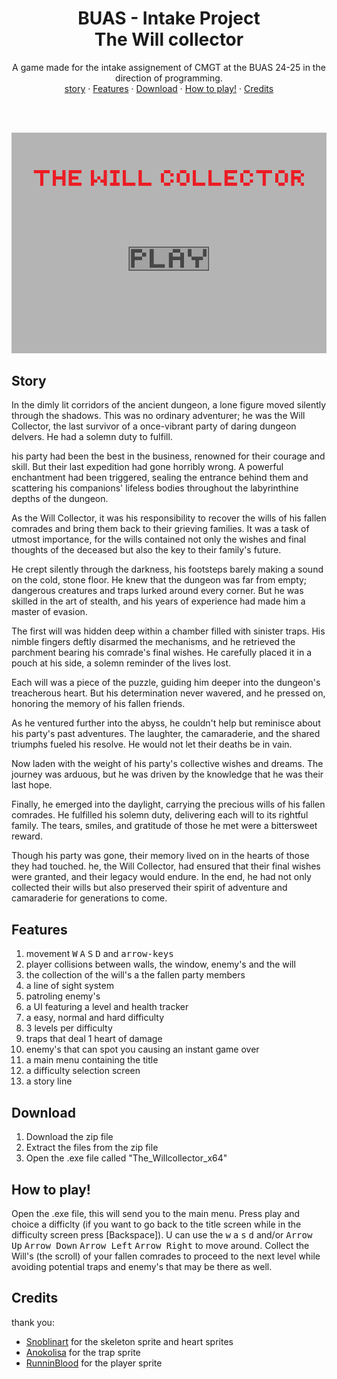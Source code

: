 <h1 align="center">
    <div align="center">
      BUAS - Intake Project
    </div>
    <div>
    The Will collector
    </div>
</h1>
<div align="center">
A game made for the intake assignement of CMGT at the BUAS 24-25 in the direction of programming. 
</div>

<div align="center">
    <a href="#story">story</a>
    ·
    <a href="#Features">Features</a>
    ·
    <a href="#Download">Download</a>
    ·
    <a href="#How to play!">How to play!</a>
    ·
    <a href="#Credits">Credits</a>
</div>

<br><br>

![ Demo video of the game](assets/ReadMe_DemoVid.gif)




## Story
In the dimly lit corridors of the ancient dungeon, a lone figure moved silently through the shadows. This was no ordinary adventurer; he was the Will Collector, the last survivor of a once-vibrant party of daring dungeon delvers. He had a solemn duty to fulfill.

his party had been the best in the business, renowned for their courage and skill. But their last expedition had gone horribly wrong. A powerful enchantment had been triggered, sealing the entrance behind them and scattering his companions' lifeless bodies throughout the labyrinthine depths of the dungeon.

As the Will Collector, it was his responsibility to recover the wills of his fallen comrades and bring them back to their grieving families. It was a task of utmost importance, for the wills contained not only the wishes and final thoughts of the deceased but also the key to their family's future.

He crept silently through the darkness, his footsteps barely making a sound on the cold, stone floor. He knew that the dungeon was far from empty; dangerous creatures and traps lurked around every corner. But he was skilled in the art of stealth, and his years of experience had made him a master of evasion.

The first will was hidden deep within a chamber filled with sinister traps. His nimble fingers deftly disarmed the mechanisms, and he retrieved the parchment bearing his comrade's final wishes. He carefully placed it in a pouch at his side, a solemn reminder of the lives lost.

Each will was a piece of the puzzle, guiding him deeper into the dungeon's treacherous heart. But his determination never wavered, and he pressed on, honoring the memory of his fallen friends.

As he ventured further into the abyss, he couldn't help but reminisce about his party's past adventures. The laughter, the camaraderie, and the shared triumphs fueled his resolve. He would not let their deaths be in vain.

Now laden with the weight of his party's collective wishes and dreams. The journey was arduous, but he was driven by the knowledge that he was their last hope.

Finally, he emerged into the daylight, carrying the precious wills of his fallen comrades. He fulfilled his solemn duty, delivering each will to its rightful family. The tears, smiles, and gratitude of those he met were a bittersweet reward.

Though his party was gone, their memory lived on in the hearts of those they had touched. he, the Will Collector, had ensured that their final wishes were granted, and their legacy would endure. In the end, he had not only collected their wills but also preserved their spirit of adventure and camaraderie for generations to come.

## Features
1. movement <kbd>W</kbd> <kbd>A</kbd> <kbd>S</kbd> <kbd>D</kbd>  and <kbd>arrow-keys</kbd>
2. player collisions between walls, the window, enemy's and the will
3. the collection of the will's a the fallen party members
4. a line of sight system
5. patroling enemy's
6. a UI featuring a level and health tracker
7. a easy, normal and hard difficulty
8. 3 levels per difficulty
9. traps that deal 1 heart of damage
10. enemy's that can spot you causing an instant game over
11. a main menu containing the title
12. a difficulty selection screen
13. a story line


## Download
1. Download the zip file
2. Extract the files from the zip file
3. Open the .exe file called "The_Willcollector_x64"

## How to play!
Open the .exe file, this will send you to the main menu. Press play and choice a difficlty (if you want to go back to the title screen while in the difficulty screen press [Backspace]). U can use the <kbd>w</kbd> <kbd>a</kbd> <kbd>s</kbd> <kbd>d</kbd> and/or <kbd>Arrow Up</kbd> <kbd>Arrow Down</kbd> <kbd>Arrow Left</kbd> <kbd>Arrow Right</kbd> to move around.
Collect the Will's (the scroll) of your fallen comrades to proceed to the next level while avoiding potential traps and enemy's that may be there as well.

## Credits
thank you:
* [Snoblinart][1] for the skeleton sprite and heart sprites
* [Anokolisa][2] for the trap sprite
* [RunninBlood][3] for the player sprite

[1]: https://snoblin.itch.io
[2]: https://twitter.com/Anokolisa
[3]: https://twitter.com/RunninBlood
